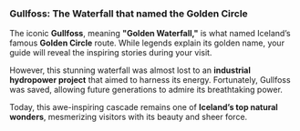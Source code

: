 ### Gullfoss: The Waterfall that named the Golden Circle  

The iconic **Gullfoss**, meaning **"Golden Waterfall,"** is what named Iceland’s famous **Golden Circle** route. While legends explain its golden name, your guide will reveal the inspiring stories during your visit.  

However, this stunning waterfall was almost lost to an **industrial hydropower project** that aimed to harness its energy. Fortunately, Gullfoss was saved, allowing future generations to admire its breathtaking power.  

Today, this awe-inspiring cascade remains one of **Iceland’s top natural wonders**, mesmerizing visitors with its beauty and sheer force.